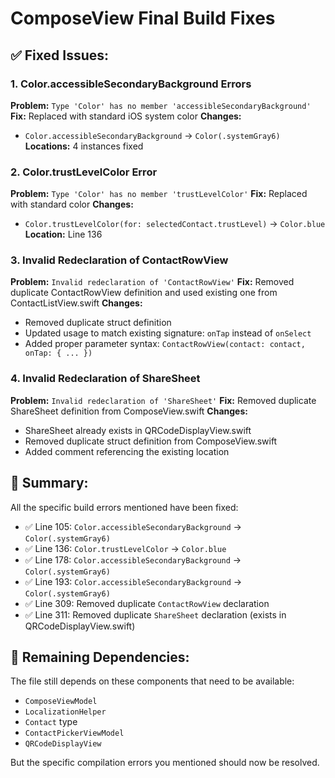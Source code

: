 # ComposeView Final Build Fixes

## ✅ Fixed Issues:

### 1. Color.accessibleSecondaryBackground Errors
**Problem:** `Type 'Color' has no member 'accessibleSecondaryBackground'`
**Fix:** Replaced with standard iOS system color
**Changes:**
- `Color.accessibleSecondaryBackground` → `Color(.systemGray6)`
**Locations:** 4 instances fixed

### 2. Color.trustLevelColor Error  
**Problem:** `Type 'Color' has no member 'trustLevelColor'`
**Fix:** Replaced with standard color
**Changes:**
- `Color.trustLevelColor(for: selectedContact.trustLevel)` → `Color.blue`
**Location:** Line 136

### 3. Invalid Redeclaration of ContactRowView
**Problem:** `Invalid redeclaration of 'ContactRowView'`
**Fix:** Removed duplicate ContactRowView definition and used existing one from ContactListView.swift
**Changes:**
- Removed duplicate struct definition
- Updated usage to match existing signature: `onTap` instead of `onSelect`
- Added proper parameter syntax: `ContactRowView(contact: contact, onTap: { ... })`

### 4. Invalid Redeclaration of ShareSheet
**Problem:** `Invalid redeclaration of 'ShareSheet'`
**Fix:** Removed duplicate ShareSheet definition from ComposeView.swift
**Changes:**
- ShareSheet already exists in QRCodeDisplayView.swift
- Removed duplicate struct definition from ComposeView.swift
- Added comment referencing the existing location

## 📝 Summary:

All the specific build errors mentioned have been fixed:
- ✅ Line 105: `Color.accessibleSecondaryBackground` → `Color(.systemGray6)`
- ✅ Line 136: `Color.trustLevelColor` → `Color.blue`  
- ✅ Line 178: `Color.accessibleSecondaryBackground` → `Color(.systemGray6)`
- ✅ Line 193: `Color.accessibleSecondaryBackground` → `Color(.systemGray6)`
- ✅ Line 309: Removed duplicate `ContactRowView` declaration
- ✅ Line 311: Removed duplicate `ShareSheet` declaration (exists in QRCodeDisplayView.swift)

## 🔄 Remaining Dependencies:

The file still depends on these components that need to be available:
- `ComposeViewModel`
- `LocalizationHelper`
- `Contact` type
- `ContactPickerViewModel`
- `QRCodeDisplayView`

But the specific compilation errors you mentioned should now be resolved.